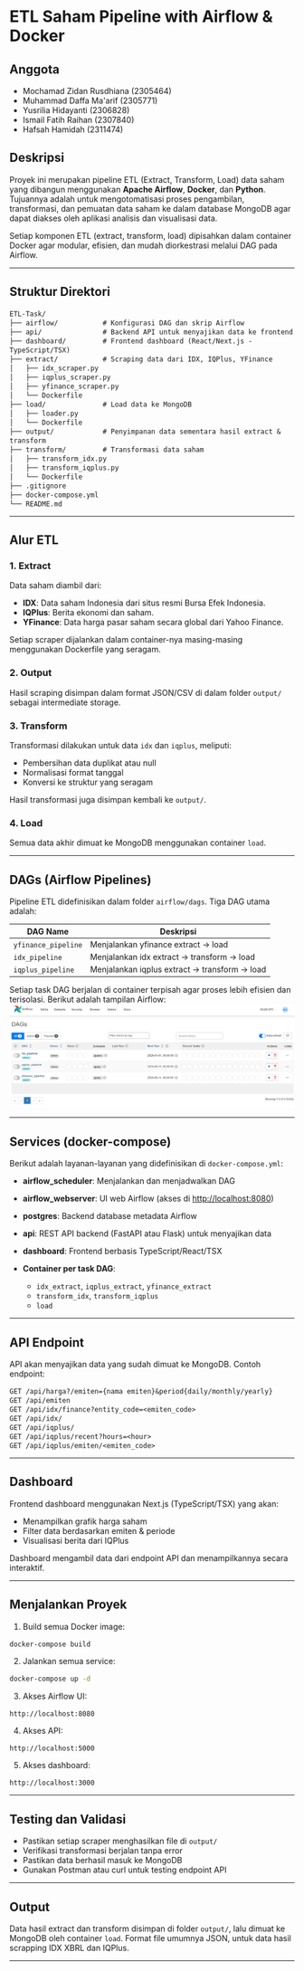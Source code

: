 # ETL Saham Pipeline with Airflow & Docker
## Anggota
- Mochamad Zidan Rusdhiana (2305464)
- Muhammad Daffa Ma'arif (2305771)
- Yusrilia Hidayanti (2306828)
- Ismail Fatih Raihan (2307840)
- Hafsah Hamidah (2311474)

## Deskripsi
Proyek ini merupakan pipeline ETL (Extract, Transform, Load) data saham yang dibangun menggunakan **Apache Airflow**, **Docker**, dan **Python**. Tujuannya adalah untuk mengotomatisasi proses pengambilan, transformasi, dan pemuatan data saham ke dalam database MongoDB agar dapat diakses oleh aplikasi analisis dan visualisasi data.

Setiap komponen ETL (extract, transform, load) dipisahkan dalam container Docker agar modular, efisien, dan mudah diorkestrasi melalui DAG pada Airflow.

---

## Struktur Direktori

```
ETL-Task/
├── airflow/           # Konfigurasi DAG dan skrip Airflow
├── api/               # Backend API untuk menyajikan data ke frontend
├── dashboard/         # Frontend dashboard (React/Next.js - TypeScript/TSX)
├── extract/           # Scraping data dari IDX, IQPlus, YFinance
│   ├── idx_scraper.py
│   ├── iqplus_scraper.py
│   ├── yfinance_scraper.py
│   └── Dockerfile
├── load/              # Load data ke MongoDB
│   ├── loader.py
│   └── Dockerfile
├── output/            # Penyimpanan data sementara hasil extract & transform
├── transform/         # Transformasi data saham
│   ├── transform_idx.py
│   ├── transform_iqplus.py
│   └── Dockerfile
├── .gitignore
├── docker-compose.yml
└── README.md
```

---

## Alur ETL

### 1. Extract

Data saham diambil dari:

* **IDX**: Data saham Indonesia dari situs resmi Bursa Efek Indonesia.
* **IQPlus**: Berita ekonomi dan saham.
* **YFinance**: Data harga pasar saham secara global dari Yahoo Finance.

Setiap scraper dijalankan dalam container-nya masing-masing menggunakan Dockerfile yang seragam.

### 2. Output

Hasil scraping disimpan dalam format JSON/CSV di dalam folder `output/` sebagai intermediate storage.

### 3. Transform

Transformasi dilakukan untuk data `idx` dan `iqplus`, meliputi:

* Pembersihan data duplikat atau null
* Normalisasi format tanggal
* Konversi ke struktur yang seragam

Hasil transformasi juga disimpan kembali ke `output/`.

### 4. Load

Semua data akhir dimuat ke MongoDB menggunakan container `load`.

---

##  DAGs (Airflow Pipelines)

Pipeline ETL didefinisikan dalam folder `airflow/dags`. Tiga DAG utama adalah:

| DAG Name            | Deskripsi                                     |
| ------------------- | --------------------------------------------- |
| `yfinance_pipeline` | Menjalankan yfinance extract → load           |
| `idx_pipeline`      | Menjalankan idx extract → transform → load    |
| `iqplus_pipeline`   | Menjalankan iqplus extract → transform → load |

Setiap task DAG berjalan di container terpisah agar proses lebih efisien dan terisolasi.
Berikut adalah tampilan Airflow:
![](airflow.png)

---

##  Services (docker-compose)

Berikut adalah layanan-layanan yang didefinisikan di `docker-compose.yml`:

* **airflow\_scheduler**: Menjalankan dan menjadwalkan DAG
* **airflow\_webserver**: UI web Airflow (akses di [http://localhost:8080](http://localhost:8080))
* **postgres**: Backend database metadata Airflow
* **api**: REST API backend (FastAPI atau Flask) untuk menyajikan data
* **dashboard**: Frontend berbasis TypeScript/React/TSX
* **Container per task DAG**:

  * `idx_extract`, `iqplus_extract`, `yfinance_extract`
  * `transform_idx`, `transform_iqplus`
  * `load`

---

## API Endpoint

API akan menyajikan data yang sudah dimuat ke MongoDB. Contoh endpoint:

```
GET /api/harga?/emiten={nama emiten}&period{daily/monthly/yearly}
GET /api/emiten
GET /api/idx/finance?entity_code=<emiten_code>
GET /api/idx/
GET /api/iqplus/
GET /api/iqplus/recent?hours=<hour>
GET /api/iqplus/emiten/<emiten_code>

```

---

## Dashboard

Frontend dashboard menggunakan Next.js (TypeScript/TSX) yang akan:

* Menampilkan grafik harga saham
* Filter data berdasarkan emiten & periode
* Visualisasi berita dari IQPlus

Dashboard mengambil data dari endpoint API dan menampilkannya secara interaktif.

---

##  Menjalankan Proyek

1. Build semua Docker image:

```bash
docker-compose build
```

2. Jalankan semua service:

```bash
docker-compose up -d
```

3. Akses Airflow UI:

```
http://localhost:8080
```

4. Akses API:

```
http://localhost:5000
```

5. Akses dashboard:

```
http://localhost:3000
```

---

##  Testing dan Validasi

* Pastikan setiap scraper menghasilkan file di `output/`
* Verifikasi transformasi berjalan tanpa error
* Pastikan data berhasil masuk ke MongoDB
* Gunakan Postman atau curl untuk testing endpoint API

---

##  Output

Data hasil extract dan transform disimpan di folder `output/`, lalu dimuat ke MongoDB oleh container `load`. Format file umumnya JSON, untuk data hasil scrapping IDX XBRL dan IQPlus.

---
